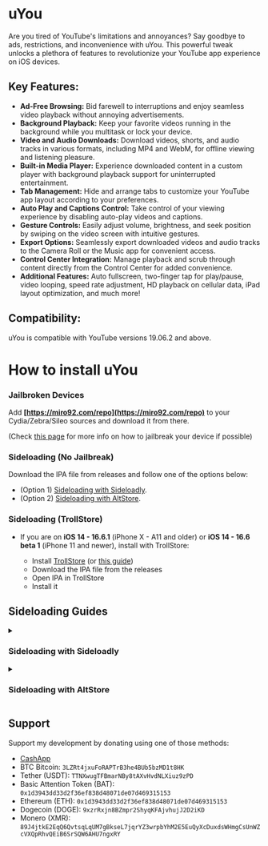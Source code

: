 # uYou
Are you tired of YouTube's limitations and annoyances? Say goodbye to ads, restrictions, and inconvenience with uYou. This powerful tweak unlocks a plethora of features to revolutionize your YouTube app experience on iOS devices.

## Key Features:
- **Ad-Free Browsing:** Bid farewell to interruptions and enjoy seamless video playback without annoying advertisements.
- **Background Playback:** Keep your favorite videos running in the background while you multitask or lock your device.
- **Video and Audio Downloads:** Download videos, shorts, and audio tracks in various formats, including MP4 and WebM, for offline viewing and listening pleasure.
- **Built-in Media Player:** Experience downloaded content in a custom player with background playback support for uninterrupted entertainment.
- **Tab Management:** Hide and arrange tabs to customize your YouTube app layout according to your preferences.
- **Auto Play and Captions Control:** Take control of your viewing experience by disabling auto-play videos and captions.
- **Gesture Controls:** Easily adjust volume, brightness, and seek position by swiping on the video screen with intuitive gestures.
- **Export Options:** Seamlessly export downloaded videos and audio tracks to the Camera Roll or the Music app for convenient access.
- **Control Center Integration:** Manage playback and scrub through content directly from the Control Center for added convenience.
- **Additional Features:** Auto fullscreen, two-finger tap for play/pause, video looping, speed rate adjustment, HD playback on cellular data, iPad layout optimization, and much more!

## Compatibility:
uYou is compatible with YouTube versions 19.06.2 and above.


# How to install uYou

### Jailbroken Devices

Add __[https://miro92.com/repo](https://miro92.com/repo)__ to your Cydia/Zebra/Sileo sources and download it from there. 

(Check [this page](https://appledb.dev/device-selection/) for more info on how to jailbreak your device if possible)

### Sideloading (No Jailbreak)
Download the IPA file from releases and follow one of the options below:
* (Option 1) [Sideloading with Sideloadly](#sideloading-with-sideloadly).
* (Option 2) [Sideloading with AltStore](#sideloading-with-altstore).


### Sideloading (TrollStore)
* If you are on <b>iOS 14 - 16.6.1</b> (iPhone X - A11 and older) or <b>iOS 14 - 16.6 beta 1</b> (iPhone 11 and newer), install with TrollStore:

    * Install [TrollStore](https://github.com/opa334/TrollStore) (or [this guide](https://ios.cfw.guide/installing-trollstore/))
    * Download the IPA file from the releases
    * Open IPA in TrollStore
    * Install it

## Sideloading Guides

<details>
<summary><h3>Sideloading with Sideloadly</h3></summary>

### Requirements

1. A computer running macOS or Windows
2. Internet connection
3. Apple ID (email & password)
4. If you are on iOS 16, you may need to enable Developer Mode. (Settings > Privacy & Security > Developer Mode)

### Sideloadly

* The latest version of [Sideloadly](https://sideloadly.io/)
* Plug your iOS device into your computer
* Make sure your computer is trusted and allowed to view the contents of your device
* Drag and drop the uYou .ipa file into Sideloadly
* Enter your Apple ID
* Enter your password
* uYou app will now install on your iOS device.
</details>

<details>
<summary><h3>Sideloading with AltStore</h3></summary>

### Requirements

1. A computer running macOS or Windows
2. Internet connection
3. Apple ID (email & password)
4. If you are on iOS 16, you may need to enable Developer Mode. (Settings > Privacy & Security > Developer Mode)

### AltStore

* Download and install AltServer from [here](https://altstore.io).

* Right-click on the AltServer icon with your phone connected and choose "Install Altstore", then the name of your phone. When prompted sign in with your Apple ID. Two-factor Authentication is supported, but app-specific passwords are not.

* Option 1
    * Copy the link below then open it in Safari.
    * `altstore://install?url=https://miro92.com/repo/depictions/com.miro.uyou/iPA/YouTube_16.42.3_uYou_2.1.ipa`
* Option 2
    * Download the IPA/ZIP file from the link above.
    * Copy the IPA file to your device, using iCloud Drive, Airdrop, or any other method.
    * Open AltStore and navigate to the "My Apps" tab.
    * Choose the plus sign button located in the top right corner and open the IPA file.
    * When prompted sign in with your Apple ID. Two-factor Authentication is supported, but app-specific passwords are not.
</details>


## Support
Support my development by donating using one of those methods:
* [CashApp](https://cash.app/$MiRO92M)
* BTC Bitcoin: `3LZRt4jxuFoRAPTrB3he4BUb5bzMD1t8HK`
* Tether (USDT): `TTNXwugTFBmarNBy8tAXvHvdNLXiuz9zPD`
* Basic Attention Token (BAT): `0x1d3943dd33d2f36ef838d48071de07d469315153`
* Ethereum (ETH): `0x1d3943dd33d2f36ef838d48071de07d469315153`
* Dogecoin (DOGE): `9xzrRxjn8BZmpr2ShyqKFAjvhujJ2D2iKD`
* Monero (XMR): `89J4jtkE2EqQ6QvtsqLqUM7gBkseL7jqrYZ3wrpbYhM2E5EuQyXcDuxdsWHmgCsUnWZcVXQpRhvQEiB6SrSQW6AHU7ngxRY`
